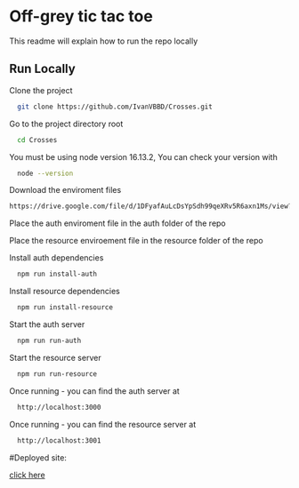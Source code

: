 # Off-grey tic tac toe

This readme will explain how to run the repo locally


## Run Locally

Clone the project

```bash
  git clone https://github.com/IvanVBBD/Crosses.git
```

Go to the project directory root

```bash
  cd Crosses
```

You must be using node version 16.13.2, You can check your version with

```bash
  node --version
```

Download the enviroment files
```bash
https://drive.google.com/file/d/1DFyafAuLcDsYpSdh99qeXRv5R6axn1Ms/view?usp=sharing
```

Place the auth enviroment file in the auth folder of the repo

Place the resource enviroement file in the resource folder of the repo

Install auth dependencies

```bash
  npm run install-auth
```

Install resource dependencies

```bash
  npm run install-resource
```

Start the auth server

```bash
  npm run run-auth
```

Start the resource server

```bash
  npm run run-resource
```

Once running - you can find the auth server at

```bash
  http://localhost:3000
```

Once running - you can find the resource server at

```bash
  http://localhost:3001
```

#Deployed site:

[click here](https://bxpnspgki4.eu-west-1.awsapprunner.com/)
